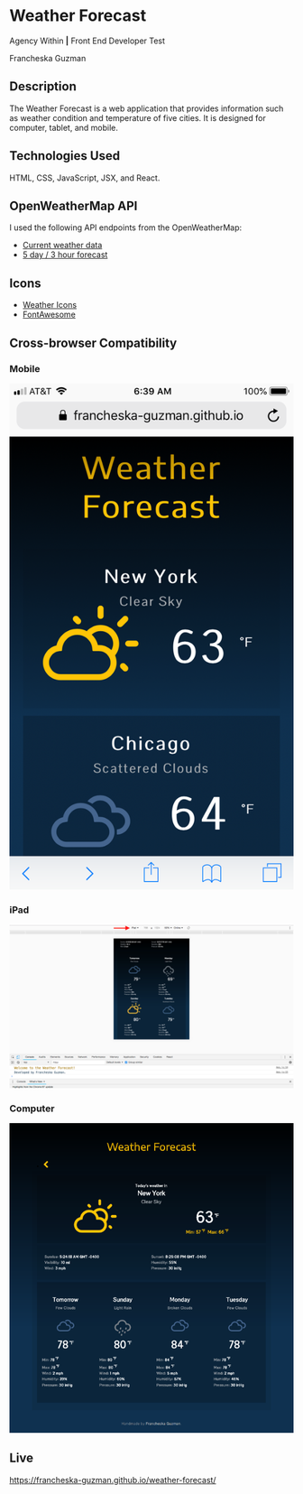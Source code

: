 # Weather Forecast

Agency Within <b>|</b> Front End Developer Test

Francheska Guzman

## Description

The Weather Forecast is a web application that provides information such as weather condition and temperature of five cities. It is designed for computer, tablet, and mobile.

## Technologies Used

HTML, CSS, JavaScript, JSX, and React.

## OpenWeatherMap API

I used the following API endpoints from the OpenWeatherMap:

* [Current weather data](https://www.openweathermap.org/current)
* [5 day / 3 hour forecast](https://www.openweathermap.org/forecast5)

## Icons

* [Weather Icons](http://erikflowers.github.io/weather-icons/)
* [FontAwesome](https://fontawesome.com/)

## Cross-browser Compatibility

### Mobile

![Mobile](./examples/mobile.png)

### iPad

![iPad](./examples/ipad.png)

### Computer

![Computer](./examples/computer.png)

## Live

https://francheska-guzman.github.io/weather-forecast/
